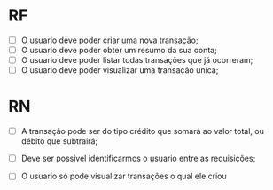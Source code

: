 # RF

- [ ] O usuario deve poder criar uma nova transação;
- [ ] O usuario deve poder obter um resumo da sua conta;
- [ ] O usuario deve poder listar todas transações que já ocorreram;
- [ ] O usuario deve poder visualizar uma transação unica;

# RN

- [ ] A transação pode ser do tipo crédito que somará ao valor total, ou débito que subtrairá;
- [ ] Deve ser possivel identificarmos o usuario entre as requisições;
- [ ] O usuario só pode visualizar transações o qual ele criou 

